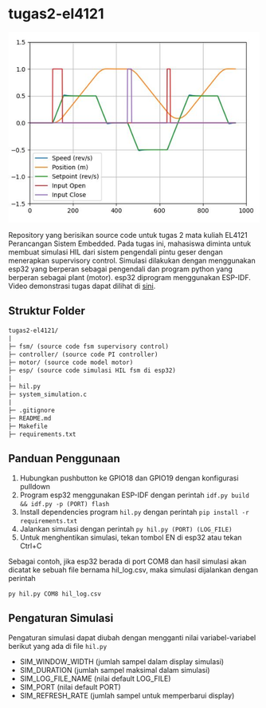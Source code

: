 # tugas2-el4121

![sim.JPG](https://raw.githubusercontent.com/ubbeg2000/tugas2-el4121/main/sim.JPG)

Repository yang berisikan source code untuk tugas 2 mata kuliah EL4121 Perancangan Sistem Embedded. Pada tugas ini, mahasiswa diminta untuk membuat simulasi HIL dari sistem pengendali pintu geser dengan menerapkan supervisory control. Simulasi dilakukan dengan menggunakan esp32 yang berperan sebagai pengendali dan program python yang berperan sebagai plant (motor). esp32 diprogram menggunakan ESP-IDF. Video demonstrasi tugas dapat dilihat di [sini](https://www.youtube.com/watch?v=FajcCW099rw).

## Struktur Folder

```
tugas2-el4121/
|
├─ fsm/ (source code fsm supervisory control)
├─ controller/ (source code PI controller)
├─ motor/ (source code model motor)
├─ esp/ (source code simulasi HIL fsm di esp32)
|
├─ hil.py
├─ system_simulation.c
|
├─ .gitignore
├─ README.md
├─ Makefile
├─ requirements.txt
```

## Panduan Penggunaan

1. Hubungkan pushbutton ke GPIO18 dan GPIO19 dengan konfigurasi pulldown
2. Program esp32 menggunakan ESP-IDF dengan perintah `idf.py build && idf.py -p (PORT) flash`
3. Install dependencies program `hil.py` dengan perintah `pip install -r requirements.txt`
4. Jalankan simulasi dengan perintah `py hil.py (PORT) (LOG_FILE)`
5. Untuk menghentikan simulasi, tekan tombol EN di esp32 atau tekan Ctrl+C

Sebagai contoh, jika esp32 berada di port COM8 dan hasil simulasi akan dicatat ke sebuah file bernama hil_log.csv, maka simulasi dijalankan dengan perintah

```
py hil.py COM8 hil_log.csv
```

## Pengaturan Simulasi

Pengaturan simulasi dapat diubah dengan mengganti nilai variabel-variabel berikut yang ada di file `hil.py`

- SIM_WINDOW_WIDTH (jumlah sampel dalam display simulasi)
- SIM_DURATION (jumlah sampel maksimal dalam simulasi)
- SIM_LOG_FILE_NAME (nilai default LOG_FILE)
- SIM_PORT (nilai default PORT)
- SIM_REFRESH_RATE (jumlah sampel untuk memperbarui display)
